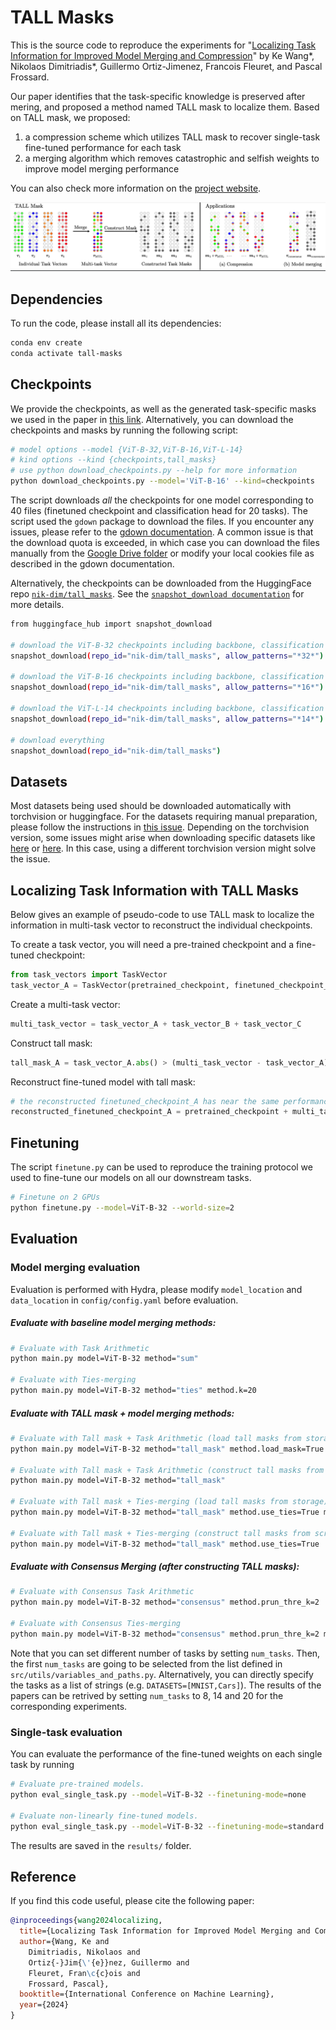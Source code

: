 # TALL Masks

This is the source code to reproduce the experiments for "[Localizing Task Information for Improved Model Merging and Compression](https://arxiv.org/abs/2405.07813)" by Ke Wang*, Nikolaos Dimitriadis*, Guillermo Ortiz-Jimenez, Francois Fleuret, and Pascal Frossard.

Our paper identifies that the task-specific knowledge is preserved after mering, and proposed a method named TALL mask to localize them.
Based on TALL mask, we proposed:
1) a compression scheme which utilizes TALL mask to recover single-task fine-tuned performance for each task
2) a merging algorithm which removes catastrophic and selfish weights to improve model merging performance

You can also check more information on the [project website](https://tall-masks.github.io/).

![](figures/illustration.png)

## Dependencies

To run the code, please install all its dependencies:
```sh
conda env create
conda activate tall-masks
```

## Checkpoints
We provide the checkpoints, as well as the generated task-specific masks we used in the paper in [this link](https://drive.google.com/drive/folders/15ParSng4d5xSdaWdBFsg1617zPXT8Dae?usp=sharing). Alternatively, you can download the checkpoints and masks by running the following script:
```sh
# model options --model {ViT-B-32,ViT-B-16,ViT-L-14} 
# kind options --kind {checkpoints,tall_masks}
# use python download_checkpoints.py --help for more information
python download_checkpoints.py --model='ViT-B-16' --kind=checkpoints
```

The script downloads *all* the checkpoints for one model corresponding to 40 files (finetuned checkpoint and classification head for 20 tasks). The script used the `gdown` package to download the files. If you encounter any issues, please refer to the [gdown documentation](https://github.com/wkentaro/gdown?tab=readme-ov-file#faq). A common issue is that the download quota is exceeded, in which case you can download the files manually from the [Google Drive folder](https://drive.google.com/drive/folders/15ParSng4d5xSdaWdBFsg1617zPXT8Dae?usp=sharing) or modify your local cookies file as described in the gdown documentation.

Alternatively, the checkpoints can be downloaded from the HuggingFace repo [`nik-dim/tall_masks`](https://huggingface.co/nik-dim/tall_masks). See the [`snapshot_download documentation`](https://huggingface.co/docs/huggingface_hub/v0.26.0/en/package_reference/file_download#huggingface_hub.snapshot_download) for more details.

```sh
from huggingface_hub import snapshot_download

# download the ViT-B-32 checkpoints including backbone, classification heads and tall masks
snapshot_download(repo_id="nik-dim/tall_masks", allow_patterns="*32*")

# download the ViT-B-16 checkpoints including backbone, classification heads and tall masks
snapshot_download(repo_id="nik-dim/tall_masks", allow_patterns="*16*")

# download the ViT-L-14 checkpoints including backbone, classification heads and tall masks
snapshot_download(repo_id="nik-dim/tall_masks", allow_patterns="*14*")

# download everything
snapshot_download(repo_id="nik-dim/tall_masks")
```

## Datasets
Most datasets being used should be downloaded automatically with torchvision or huggingface. For the datasets requiring manual preparation, please follow the instructions in [this issue](https://github.com/mlfoundations/task_vectors/issues/1). Depending on the torchvision version, some issues might arise when downloading specific datasets like [here](https://github.com/basveeling/pcam/issues/4) or [here](https://github.com/pytorch/vision/issues/5662). In this case, using a different torchvision version might solve the issue. 


## Localizing Task Information with TALL Masks

Below gives an example of pseudo-code to use TALL mask to localize the information in multi-task vector to reconstruct the individual checkpoints.

To create a task vector, you will need a pre-trained checkpoint and a fine-tuned checkpoint:
```python
from task_vectors import TaskVector
task_vector_A = TaskVector(pretrained_checkpoint, finetuned_checkpoint_A)
```
Create a multi-task vector:
```python
multi_task_vector = task_vector_A + task_vector_B + task_vector_C
```
Construct tall mask:
```python
tall_mask_A = task_vector_A.abs() > (multi_task_vector - task_vector_A).abs() * lambda
```
Reconstruct fine-tuned model with tall mask:
```python
# the reconstructed finetuned_checkpoint_A has near the same performance as original finetuned_checkpoint_A
reconstructed_finetuned_checkpoint_A = pretrained_checkpoint + multi_task_vector * tall_mask_A
```
## Finetuning
The script `finetune.py` can be used to reproduce the training protocol we used to fine-tune our models on all our downstream tasks.
```sh 
# Finetune on 2 GPUs
python finetune.py --model=ViT-B-32 --world-size=2 
```

## Evaluation

### Model merging evaluation

Evaluation is performed with Hydra, please modify `model_location` and `data_location` in `config/config.yaml` before evaluation. 

##### Evaluate with baseline model merging methods:
```bash
# Evaluate with Task Arithmetic
python main.py model=ViT-B-32 method="sum" 

# Evaluate with Ties-merging
python main.py model=ViT-B-32 method="ties" method.k=20
```
##### Evaluate with TALL mask + model merging methods:
```bash
# Evaluate with Tall mask + Task Arithmetic (load tall masks from storage)
python main.py model=ViT-B-32 method="tall_mask" method.load_mask=True

# Evaluate with Tall mask + Task Arithmetic (construct tall masks from scratch)
python main.py model=ViT-B-32 method="tall_mask"

# Evaluate with Tall mask + Ties-merging (load tall masks from storage)
python main.py model=ViT-B-32 method="tall_mask" method.use_ties=True method.load_mask=True

# Evaluate with Tall mask + Ties-merging (construct tall masks from scratch)
python main.py model=ViT-B-32 method="tall_mask" method.use_ties=True 
```
##### Evaluate with Consensus Merging (after constructing TALL masks):
``` bash
# Evaluate with Consensus Task Arithmetic
python main.py model=ViT-B-32 method="consensus" method.prun_thre_k=2

# Evaluate with Consensus Ties-merging
python main.py model=ViT-B-32 method="consensus" method.prun_thre_k=2 method.use_ties=True
```

Note that you can set different number of tasks by setting `num_tasks`. Then, the first `num_tasks` are going to be selected from the list defined in `src/utils/variables_and_paths.py`. Alternatively, you can directly specify the tasks as a list of strings (e.g. `DATASETS=[MNIST,Cars]`). The results of the papers can be retrived by setting `num_tasks` to 8, 14 and 20 for the corresponding experiments.

### Single-task evaluation
You can evaluate the performance of the fine-tuned weights on each single task by running
```sh 
# Evaluate pre-trained models.
python eval_single_task.py --model=ViT-B-32 --finetuning-mode=none

# Evaluate non-linearly fine-tuned models.
python eval_single_task.py --model=ViT-B-32 --finetuning-mode=standard
```

The results are saved in the `results/` folder. 

## Reference
If you find this code useful, please cite the following paper:
```bibtex
@inproceedings{wang2024localizing,
  title={Localizing Task Information for Improved Model Merging and Compression},
  author={Wang, Ke and
    Dimitriadis, Nikolaos and
    Ortiz{-}Jim{\'{e}}nez, Guillermo and
    Fleuret, Fran\c{c}ois and
    Frossard, Pascal},
  booktitle={International Conference on Machine Learning},
  year={2024}
}
```

